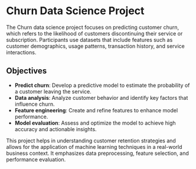 # Churn Data Science Project

The Churn data science project focuses on predicting customer churn, which refers to the likelihood of customers discontinuing their service or subscription. Participants use datasets that include features such as customer demographics, usage patterns, transaction history, and service interactions.

## Objectives
- **Predict churn**: Develop a predictive model to estimate the probability of a customer leaving the service.
- **Data analysis**: Analyze customer behavior and identify key factors that influence churn.
- **Feature engineering**: Create and refine features to enhance model performance.
- **Model evaluation**: Assess and optimize the model to achieve high accuracy and actionable insights.

This project helps in understanding customer retention strategies and allows for the application of machine learning techniques in a real-world business context. It emphasizes data preprocessing, feature selection, and performance evaluation.
